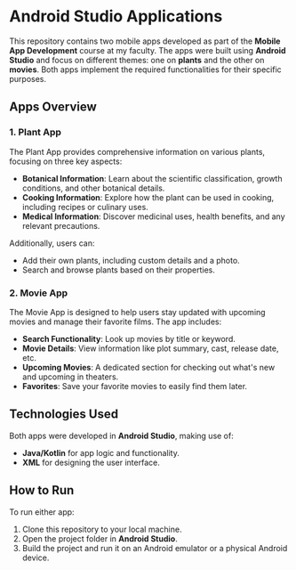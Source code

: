 # Android Studio Applications

This repository contains two mobile apps developed as part of the **Mobile App Development** course at my faculty. The apps were built using **Android Studio** and focus on different themes: one on **plants** and the other on **movies**. Both apps implement the required functionalities for their specific purposes.

## Apps Overview

### 1. Plant App
The Plant App provides comprehensive information on various plants, focusing on three key aspects:
- **Botanical Information**: Learn about the scientific classification, growth conditions, and other botanical details.
- **Cooking Information**: Explore how the plant can be used in cooking, including recipes or culinary uses.
- **Medical Information**: Discover medicinal uses, health benefits, and any relevant precautions.

Additionally, users can:
- Add their own plants, including custom details and a photo.
- Search and browse plants based on their properties.

### 2. Movie App
The Movie App is designed to help users stay updated with upcoming movies and manage their favorite films. The app includes:
- **Search Functionality**: Look up movies by title or keyword.
- **Movie Details**: View information like plot summary, cast, release date, etc.
- **Upcoming Movies**: A dedicated section for checking out what's new and upcoming in theaters.
- **Favorites**: Save your favorite movies to easily find them later.

## Technologies Used
Both apps were developed in **Android Studio**, making use of:
- **Java/Kotlin** for app logic and functionality.
- **XML** for designing the user interface.

## How to Run
To run either app:
1. Clone this repository to your local machine.
2. Open the project folder in **Android Studio**.
3. Build the project and run it on an Android emulator or a physical Android device.